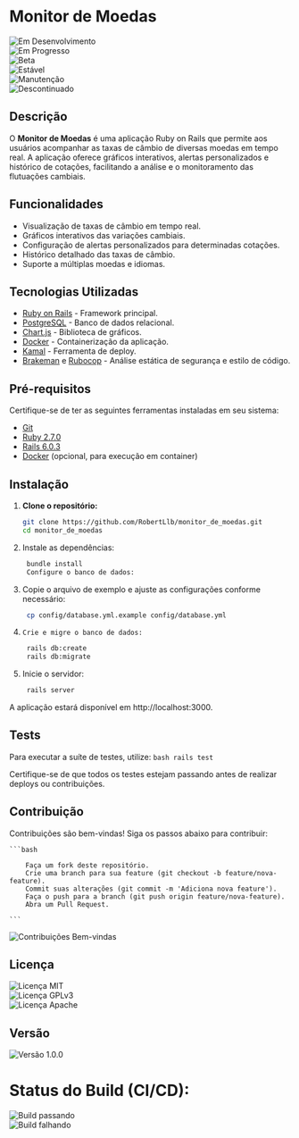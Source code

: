 # Monitor de Moedas

![Em Desenvolvimento](https://img.shields.io/badge/Status-Em%20Desenvolvimento-yellow)  
![Em Progresso](https://img.shields.io/badge/Status-Em%20Progresso-blue)  
![Beta](https://img.shields.io/badge/Status-Beta-purple)  
![Estável](https://img.shields.io/badge/Status-Estável-brightgreen)  
![Manutenção](https://img.shields.io/badge/Status-Manutenção-orange)  
![Descontinuado](https://img.shields.io/badge/Status-Descontinuado-red)  


## Descrição

O **Monitor de Moedas** é uma aplicação Ruby on Rails que permite aos usuários acompanhar as taxas de câmbio de diversas moedas em tempo real. A aplicação oferece gráficos interativos, alertas personalizados e histórico de cotações, facilitando a análise e o monitoramento das flutuações cambiais.

## Funcionalidades

- Visualização de taxas de câmbio em tempo real.
- Gráficos interativos das variações cambiais.
- Configuração de alertas personalizados para determinadas cotações.
- Histórico detalhado das taxas de câmbio.
- Suporte a múltiplas moedas e idiomas.

## Tecnologias Utilizadas

- [Ruby on Rails](https://rubyonrails.org/) - Framework principal.
- [PostgreSQL](https://www.postgresql.org/) - Banco de dados relacional.
- [Chart.js](https://www.chartjs.org/) - Biblioteca de gráficos.
- [Docker](https://www.docker.com/) - Containerização da aplicação.
- [Kamal](https://kamal.io/) - Ferramenta de deploy.
- [Brakeman](https://brakemanscanner.org/) e [Rubocop](https://rubocop.org/) - Análise estática de segurança e estilo de código.

## Pré-requisitos

Certifique-se de ter as seguintes ferramentas instaladas em seu sistema:

- [Git](https://git-scm.com/)
- [Ruby 2.7.0](https://www.ruby-lang.org/)
- [Rails 6.0.3](https://rubyonrails.org/)
- [Docker](https://www.docker.com/) (opcional, para execução em container)

## Instalação

1. **Clone o repositório:**

   ```bash
   git clone https://github.com/RobertLlb/monitor_de_moedas.git
   cd monitor_de_moedas
   ```

2. Instale as dependências:

   ```bash
    bundle install
    Configure o banco de dados:
    ```

3. Copie o arquivo de exemplo e ajuste as configurações conforme necessário:

   ```bash
    cp config/database.yml.example config/database.yml
    ```
4.     Crie e migre o banco de dados:
   ```bash
    rails db:create
    rails db:migrate
    ```

5. Inicie o servidor:
   ```bash
    rails server
    ```

A aplicação estará disponível em http://localhost:3000.



## Tests
Para executar a suíte de testes, utilize:
    ```bash
    rails test
    ```

Certifique-se de que todos os testes estejam passando antes de realizar deploys ou contribuições.

## Contribuição
Contribuições são bem-vindas! Siga os passos abaixo para contribuir:

    ```bash

        Faça um fork deste repositório.
        Crie uma branch para sua feature (git checkout -b feature/nova-feature).
        Commit suas alterações (git commit -m 'Adiciona nova feature').
        Faça o push para a branch (git push origin feature/nova-feature).
        Abra um Pull Request.

    ```
![Contribuições Bem-vindas](https://img.shields.io/badge/Contribuições-Bem--vindas-brightgreen)  
   

## Licença

![Licença MIT](https://img.shields.io/badge/Licença-MIT-green)  
![Licença GPLv3](https://img.shields.io/badge/Licença-GPLv3-blue)  
![Licença Apache](https://img.shields.io/badge/Licença-Apache_2.0-orange)  

## Versão

![Versão 1.0.0](https://img.shields.io/badge/Versão-1.0.0-blue)  

# Status do Build (CI/CD):

![Build passando](https://img.shields.io/badge/Build-Passando-brightgreen)  
![Build falhando](https://img.shields.io/badge/Build-Falhando-red)  
